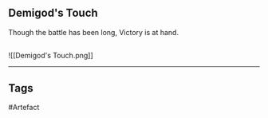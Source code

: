 ## Demigod's Touch
Though the battle has been long,
Victory is at hand.
## 
![[Demigod's Touch.png]]

---
## Tags
#Artefact